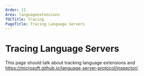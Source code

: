 ```yaml
---
Order: 11
Area: languageextensions
TOCTitle: Tracing
PageTitle: Tracing Language Servers
---
```


# Tracing Language Servers

This page should talk about tracking language extensions and https://microsoft.github.io/language-server-protocol/inspector/.